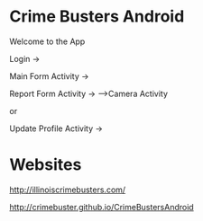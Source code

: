 Crime Busters Android
===================
Welcome to the App

Login -> 

Main Form Activity ->

Report Form Activity ->  -->Camera Activity
  
or

Update Profile Activity ->


Websites 
===================
http://illinoiscrimebusters.com/

http://crimebuster.github.io/CrimeBustersAndroid
